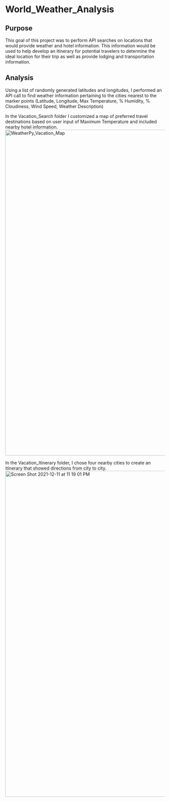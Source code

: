 # World_Weather_Analysis
## Purpose

This goal of this project was to perform API searches on locations that would provide weather and hotel information. 
This information would be used to help develop an itinerary for potential travelers to determine the ideal location for their trip as well as provide lodging and transportation information. 

## Analysis

Using a list of randomly generated latitudes and longitudes, I performed an API call to find weather information pertaining to the cities nearest to the marker points (Latitude, Longitude, Max Temperature, % Humidity, % Cloudiness, Wind Speed, Weather Description)


In the Vacation_Search folder I customized a map of preferred travel destinations based on user input of Maximum Temperature and included nearby hotel information. 
<img width="1026" alt="WeatherPy_Vacation_Map" src="https://user-images.githubusercontent.com/90734050/145704140-cca1766f-f9e4-4f30-9a9c-b9c5c42dcf99.png">


In the Vacation_Itinerary folder, I chose four nearby cities to create an itinerary that showed directions from city to city. 
<img width="1026" alt="Screen Shot 2021-12-11 at 11 19 01 PM" src="https://user-images.githubusercontent.com/90734050/145703992-be6ec419-3048-4e7d-8485-1c2776bced1e.png">
